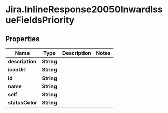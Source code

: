 # Jira.InlineResponse20050InwardIssueFieldsPriority

## Properties

Name | Type | Description | Notes
------------ | ------------- | ------------- | -------------
**description** | **String** |  | 
**iconUrl** | **String** |  | 
**id** | **String** |  | 
**name** | **String** |  | 
**self** | **String** |  | 
**statusColor** | **String** |  | 


